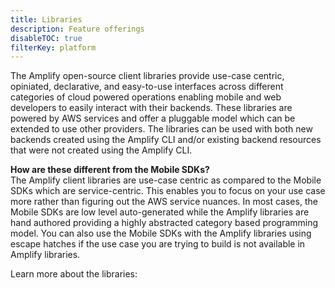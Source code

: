 ```yaml
---
title: Libraries
description: Feature offerings
disableTOC: true
filterKey: platform
---
```


The Amplify open-source client libraries provide use-case centric, opiniated, declarative, and easy-to-use interfaces across different categories of cloud powered operations enabling mobile and web developers to easily interact with their backends. These libraries are powered by AWS services and offer a pluggable model which can be extended to use other providers. The libraries can be used with both new backends created using the Amplify CLI and/or existing backend resources that were not created using the Amplify CLI.  

**How are these different from the Mobile SDKs?**  
The Amplify client libraries are use-case centric as compared to the Mobile SDKs which are service-centric. This enables you to focus on your use case more rather than figuring out the AWS service nuances. In most cases, the Mobile SDKs are low level auto-generated while the Amplify libraries are hand authored providing a highly abstracted category based programming model. You can also use the Mobile SDKs with the Amplify libraries using escape hatches if the use case you are trying to build is not available in Amplify libraries.

Learn more about the libraries:

<inline-fragment platform="ios" src="~/fragments/lib/ios.md"></inline-fragment>
<inline-fragment platform="android" src="~/fragments/lib/android.md"></inline-fragment>
<inline-fragment platform="js" src="~/fragments/lib/js.md"></inline-fragment>
